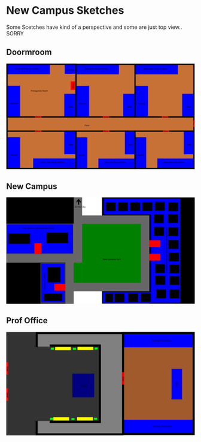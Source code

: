 # New Campus Sketches
Some Scetches have kind of a perspective and some are just top view.. SORRY

## Doormroom
![](https://github.com/LittleBeasts/documentation/blob/master/basicconcepts/theworld/arkhamSketches/NewCampus/Doormroom.png)

## New Campus
![](https://github.com/LittleBeasts/documentation/blob/master/basicconcepts/theworld/arkhamSketches/NewCampus/NewCampus.png)

## Prof Office
![](https://github.com/LittleBeasts/documentation/blob/master/basicconcepts/theworld/arkhamSketches/NewCampus/ProfOffice.png)
